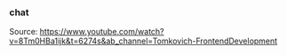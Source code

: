 ### chat    

Source: https://www.youtube.com/watch?v=8Tm0HBa1ijk&t=6274s&ab_channel=Tomkovich-FrontendDevelopment
